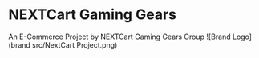 # NEXTCart Gaming Gears
An E-Commerce Project by NEXTCart Gaming Gears Group
![Brand Logo](brand src/NextCart Project.png)  
